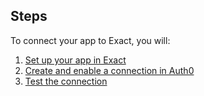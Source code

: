 ## Steps
To connect your app to Exact, you will:
1. [Set up your app in Exact](#set-up-your-app-in-exact)
2. [Create and enable a connection in Auth0](#create-and-enable-a-connection-in-auth0)
3. [Test the connection](#test-the-connection)
